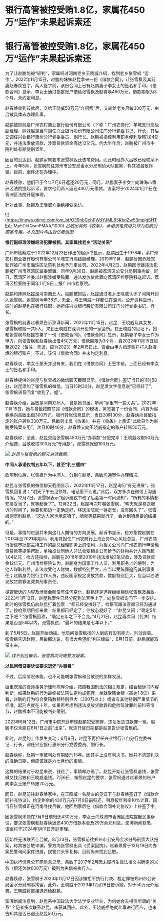 # 银行高管被控受贿1.8亿，家属花450万“运作”未果起诉索还

# 银行高管被控受贿1.8亿，家属花450万“运作”未果起诉索还

为了让赵鹏能被“轻判”，家属经过河南老乡王晓威介绍，找到老乡张雪枫
“运作”。2022年11月15日，赵鹏的妹妹赵昆拿来一份《借款合同》，让张雪枫及其前妻赵春焕签字。两人签字前，该份合同上已有赵鹏妻子李女士的签名和手印。《借款合同》显示，李女士通过指定账户借给张雪枫及赵春焕450万元，借款期限为3个月，未约定利息。

赵春焕收到该款后，交给王晓威50万元“介绍费”后，又转给老乡吕敏300万元，由吕敏具体去办理此事。

赵鹏被抓前是广州农村商业银行股份有限公司（下称：广州农商行）羊城支行高级副经理，妹妹赵昆当时担任兴业银行股份有限公司江门分行党委书记、行长，其后又调任兴业银行惠州分行党委委员、副行长。赵鹏被指控利用职务便利受贿1.84亿元，并违法发放贷款，涉案贷款资金高达12亿元。约大半年后，赵鹏被广州市中院判处有期徒刑15年。

因目的没达到，赵鹏家属要求张雪枫返还该笔费用。而此时经办人吕敏已经联系不上。今年8月，张雪枫前往郑州市公安局金水分局刑侦大队报案，称其被吕敏诈骗。目前，案件还在办理中。

赵春焕称，他们已于今年7月6日返还20万元，同月，赵鹏妻子李女士向珠海市香洲区法院提起诉讼，要求他们两人返还430万元借款。该案将于2024年1月11日在香洲区法院开庭审理。

针对此事，赵昆及王晓威均拒绝接受采访。

![](https://inews.gtimg.com/om_bt/OE9nbGchPWdYJML65KhqZw53mpigSHTEA-
Mp5DktQsmPMAA/1000) _吕敏出具的《收条》，承诺该笔费用只作为赵鹏受贿案专用。本文图片均由受访者供图_

**银行副经理涉嫌经济犯罪被抓，其家属找老乡“活动关系”**

广州市检察院于2022年12月23日作出的起诉书显示，赵鹏出生于1978年，系广州农村商业银行股份有限公司羊城支行高级副经理。2019年11月，赵鹏曾因危险驾驶罪被广州市海珠区法院判处免予刑事处罚。2022年4月2日，赵鹏因涉嫌违法犯罪被广州市荔湾区监委留置。同年9月30日，赵鹏被荔湾区公安分局刑事拘留。同日，荔湾区监委以赵鹏涉嫌受贿罪、违法发放贷款罪向荔湾区检察院移送起诉。荔湾区检察院于同年11月8日上报广州市检察院。

赵鹏和妹妹赵昆是河南商丘人。赵鹏被抓后，赵昆通过老乡王晓威认识了河南开封人张雪枫。张雪枫今年38岁、无业，与王晓威一样都住在深圳。公开资料显示，彼时的赵昆也在银行任职，她担任兴业银行股份有限公司江门分行党委书记、行长。

张雪枫的前妻赵春焕告诉澎湃新闻，2022年11月15日，赵昆、王晓威及其女友、张雪枫和她一共5人，来到王晓威在深圳开设的一家会所。在王晓威的见证下，她和张雪枫与赵昆签署了一份《借款合同》。《借款合同》显示，赵鹏妻子李女士作为甲方，向张雪枫和赵春焕出借450万元，借款期限为3个月，自2022年11月15日起至2022（备注：笔误，应为2023）年2月15日止。资金由甲方指定账户打入赵春焕的银行账户。不过，该份《借款合同》并未约定利息。

赵春焕说，李女士那天并没有来，我们在《借款合同》上签字前，上面已经有李女士的签名和手印。

赵春焕提供的赵昆与张雪枫的微信聊天截图显示，《借款合同》签订当日的11时58分，赵昆添加了张雪枫的微信。当日15时30分，赵昆发文字信息说“已经转了”，张雪枫语音回复“收到了，姐”。

赵春焕介绍，吕敏是河南郑州人，曾是她邻居，听闻“家里有一些关系”。2022年11月15日，她与吕敏按照前述《借款合同》的模板，另签署了一份合同，内容为赵春焕向吕敏出借300万元。银行转账信息显示，当日20时30分，赵春焕向吕敏指定的账户转账300万元。吕敏则出具《收条》，并在《收条》上承诺“此款只作为赵鹏受贿案专用”。次日10时46分，赵春焕又向王晓威指定的账户转账50万元。

赵春焕称，至此，赵昆交给张雪枫450万元“办事款”分配完毕：王晓威收取50万元介绍费，吕敏收取300万元“专用款”，张雪枫保留100万元。

![](https://inews.gtimg.com/om_bt/O0c4m1TNTwj3XHVm5u-_UNrmuaRKCk7N2WlbPsZ2vb31gAA/1000)
_赵昆与张雪枫的聊天对话截图。_

**中间人承诺仅判五年以下，甚至“判三缓四”**

款项到位后，张雪枫作为中间人，分别与赵昆、吕敏沟通案件办理情况。

赵昆与张雪枫的微信聊天截图显示，2022年11月17日，赵昆询问“有无进展”，张雪枫回复说：“明天下午去见领导，电话里不让说。”此后，双方多次在微信上沟通情况。12月7日，张雪枫表示“起诉建议书改了后会第一时间通知”，“所有的事情都安排妥当了，就等起诉了”。12月22日，赵昆再次叮嘱张雪枫，“明天就是移送起诉的时间了，你要和那边一定确定好，移送法院就一锤定音，没有回头了”。张雪枫则宽慰赵昆：“这边人家也承诺咱了，咱就等结果就行了，会达到咱想要的结果的。”

但是，事情的进展并未向这几人期待的方向发展。起诉书显示，检方指控赵鹏在2013年至2021年期间，利用其担任广州农商行上海业务中心风险总监、广州农商行授信审批部主持工作的副总经理职务上的便利，为相关公司向广州农商行申请融资贷款等提供帮助，单独或伙同他人非法收受相关公司给予的财物共计人民币超1.84亿元；检方还指控，赵鹏在2018年至2019年违法发放3笔贷款，涉及贷款资金12亿元。广州市检察院认为，赵鹏身为国家工作人员，利用职务上的便利，为他人谋取利益，非法收受他人财物，数额特别巨大，应当以受贿罪追究其刑事责任；赵鹏身为银行工作人员，违反国家规定发放贷款，数额特别巨大，应当以违法发放贷款罪追究其刑事责任。

尽管起诉的内容及涉案金额没有任何变化，赵昆还是选择继续相信张雪枫及吕敏。2023年1月12日，赵昆称案件已经分配到法官手上了，向张雪枫询问下一步安排。此时的张雪枫仍向赵昆打着包票：“都已经安排好了，检察官跟法官都已经沟通过了，按咱预期目标来做！结果都已经定了，你放心就好了！”赵昆又问：“确定5年之下吧？”张雪枫回称，“确定五年之下不会变。”4月21日，赵昆再次问（判决）结果是否是5年以内，张雪枫说，“最坏的结果是七年以下。”

到了5月5日，赵昆开始动摇。他质问张雪枫找的人到底有没有能力，别耽误事。张雪枫告诉赵昆，吕敏那边说，有很大希望能“判三缓四”，6月1日前，赵鹏就能取保出来。

![](https://inews.gtimg.com/om_bt/O8jBLkRTzFqHr7Z71CkF_68D-Q5HyQjbCrI_eiITJW3f8AA/1000)
_找不到吕敏后，张雪枫向河南警方报案。_

**以民间借贷提诉讼要求退还“办事费”**

不过，后续情况未能、也不可能朝张雪枫和吕敏说的那样发展。

据重庆准的律师事务所律师陈晔介绍，按照我国刑法的相关规定，结合起诉书内容判断，如果赵鹏的行为最终被法院认定构成犯罪，单就受贿金额（高达1.8亿）来看，赵鹏的行为符合受贿数额特别巨大（300万以上）或者有其他特别严重情节的标准，起刑点就在十年。如果再考虑到违法发放贷款罪和危险驾驶罪的前科等情节，赵鹏根本不可能被判处缓刑。

2023年6月12日，广州市中院开庭审理赵鹏犯受贿罪、违法发放贷款罪一案。赵鹏不仅未能在6月1日之前“出来”，就连开庭日期都是赵昆告诉张雪枫的。

此时，赵昆的工作发生变动：6月9日，赵昆不再担任兴业银行江门分行党委书记、行长，调任兴业银行惠州分行党委委员、副行长。

赵春焕称，赵鹏一审被判处有期徒刑15年。因其手上没有判决书，她并不清楚判决的准确日期，但应该就是六七月份的事情。

这样的结果对于赵昆来说，钱花了，事情却办砸了。赵昆开始让张雪枫退钱，张雪枫又找吕敏和王晓威退钱。7月6日，按照赵昆的要求，张雪枫通过赵春焕的账户向李女士账户转账20万元。

同日，赵昆前往赵春焕家中，在王晓威一名朋友的见证下与赵春焕签订了《借款合同补充协议》，约定剩余的430万元在7月9日前归还，利息按年利率10%计算。因当日张雪枫正在河南寻找吕敏，他回到家后在《借款合同补充协议》上补签了字。

因张雪枫未能在7月9日前归还430万元，李女士向珠海市香洲区法院提起民事诉讼，要求张雪枫和赵春焕返还430万借款本金及29万余元利息。澎湃新闻获悉，该案将于2024年1月11日开庭审理。

因始终无法联系上吕敏，8月23日，张雪枫前往郑州市公安局金水分局刑侦大队报案，称其被吕敏诈骗，警方向张雪枫出具《受案回执》。赵春焕曾于12月19日向办案民警询问案件进展，民警口头答复称，目前尚未找到吕敏。

中国执行信息公开网信息显示，吕敏于2017年2月因未履行生效法律文书确定的义务（偿还欠款600万元）被列为失信被执行人。

赵春焕称，张雪枫于2023年11月17日因涉嫌拒不执行判决、裁定罪被郑州市公安局金水分局刑事拘留。此外，王晓威于2023年12月26日告诉她，对于50万元介绍费，王晓威将直接退还给赵昆。

澎湃新闻注意到，赵昆系中国政法大学法学专业毕业，为何她会去相信所谓的“关系”？记者多次联系赵昆，未获其回应。此外，王晓威拒绝就此事进行回应，也未告知其是否已退还赵昆50万元。

